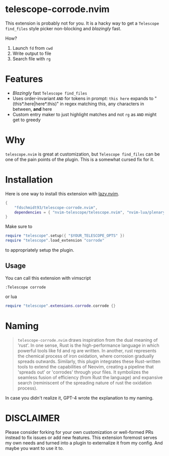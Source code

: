 # telescope-corrode.nvim

This extension is probably not for you. It is a hacky way to get a `Telescope find_files` style picker non-blocking and _blazingly_ fast.

How?

1. Launch `fd` from `cwd`
2. Write output to file
3. Search file with `rg`

# Features

- _Blazingly_ fast `Telescope find_files`
- Uses order-invariant `AND` for tokens in prompt: `this here` expands to "(this*.here|here*.this)" in regex matching this, any characters in between, __and__ here
- Custom entry maker to just highlight matches and not `rg` as `AND` might get to greedy

# Why

`telescope.nvim` is great at customization, but `Telescope find_files` can be one of the pain points of the plugin. This is a somewhat cursed fix for it.

# Installation

Here is one way to install this extension with [lazy.nvim](https://github.com/folke/lazy.nvim).

```lua
{
    "fdschmidt93/telescope-corrode.nvim",
    dependencies = { "nvim-telescope/telescope.nvim", "nvim-lua/plenary.nvim" }
}
```

Make sure to

```lua
require "telescope".setup({ "$YOUR_TELESCOPE_OPTS" })
require "telescope".load_extension "corrode"
```

to appropriately setup the plugin.

## Usage

You can call this extension with vimscript

```vim
:Telescope corrode
```

or lua

```lua
require "telescope".extensions.corrode.corrode {}
```

# Naming

> `telescope-corrode.nvim` draws inspiration from the dual meaning of 'rust'. In one sense, Rust is the high-performance language in which powerful tools like fd and rg are written. In another, rust represents the chemical process of iron oxidation, where corrosion gradually spreads outwards. Similarly, this plugin integrates these Rust-written tools to extend the capabilities of Neovim, creating a pipeline that 'spreads out' or 'corrodes' through your files. It symbolizes the seamless fusion of efficiency (from Rust the language) and expansive search (reminiscent of the spreading nature of rust the oxidation process).

In case you didn't realize it, GPT-4 wrote the explanation to my naming. 

# DISCLAIMER

Please consider forking for your own customization or well-formed PRs instead to fix issues or add new features. This extension foremost serves my own needs and turned into a plugin to externalize it from my config. And maybe you want to use it to.

